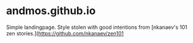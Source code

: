 # andmos.github.io

Simple landingpage. Style stolen with good intentions from [nkanaev's 101 zen stories.](https://github.com/nkanaev/zen101 
